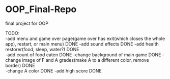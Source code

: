 # OOP_Final-Repo
final project for OOP


TODO:  
-add menu and game over page(game over has exit(which closes the whole app), restart, or main menu) DONE
-add sound effects DONE
-add health restorer(food, sleep, water?) DONE  
-add count of food eaten DONE
-change background of main game DONE
-change image of F and A grades(make A to a different color, remove border) DONE  
-change A color DONE
-add high score DONE
